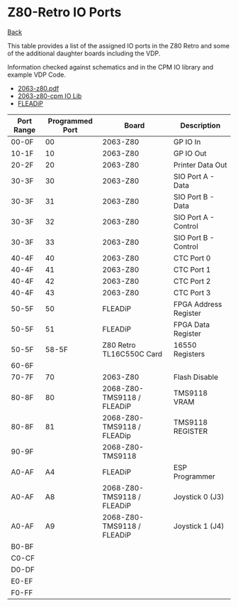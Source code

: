 # Z80-Retro IO Ports

[Back](./README.md)

This table provides a list of the assigned IO ports in the Z80 Retro and some
of the additional daughter boards including the VDP.

Information checked against schematics and in the CPM IO library and example
VDP Code.

- [2063-z80.pdf](https://github.com/Z80-Retro/2063-Z80/blob/main/2063-Z80.pdf)
- [2063-z80-cpm IO Lib](https://github.com/Z80-Retro/2063-Z80-cpm/blob/main/lib/io.asm)
- [FLEADiP](https://github.com/dennowiggle/FLEADiP#z80-io-port-addresses)

|Port Range | Programmed Port | Board                      |Description
|---------- |---------------- |-------------------------   |------------
|00-0F      | 00              | 2063-Z80                   | GP IO In
|10-1F      | 10              | 2063-Z80                   | GP IO Out
|20-2F      | 20              | 2063-Z80                   | Printer Data Out
|30-3F      | 30              | 2063-Z80                   | SIO Port A - Data
|30-3F      | 31              | 2063-Z80                   | SIO Port B - Data
|30-3F      | 32              | 2063-Z80                   | SIO Port A - Control
|30-3F      | 33              | 2063-Z80                   | SIO Port B - Control
|40-4F      | 40              | 2063-Z80                   | CTC Port 0
|40-4F      | 41              | 2063-Z80                   | CTC Port 1
|40-4F      | 42              | 2063-Z80                   | CTC Port 2
|40-4F      | 43              | 2063-Z80                   | CTC Port 3
|50-5F      | 50              | FLEADiP                    | FPGA Address Register
|50-5F      | 51              | FLEADiP                    | FPGA Data Register
|50-5F      | 58-5F           | Z80 Retro TL16C550C Card   | 16550 Registers
|60-6F      |                 |                            | 
|70-7F      | 70              | 2063-Z80                   | Flash Disable
|80-8F      | 80              | 2068-Z80-TMS9118 / FLEADiP | TMS9118 VRAM
|80-8F      | 81              | 2068-Z80-TMS9118 / FLEADip | TMS9118 REGISTER
|90-9F      |                 | 2068-Z80-TMS9118           | 
|A0-AF      | A4              | FLEADiP                    | ESP Programmer
|A0-AF      | A8              | 2068-Z80-TMS9118 / FLEADiP | Joystick 0 (J3)
|A0-AF      | A9              | 2068-Z80-TMS9118 / FLEADiP | Joystick 1 (J4)
|B0-BF      |                 |                            | 
|C0-CF      |                 |                            |
|D0-DF      |                 |                            |
|E0-EF      |                 |                            |
|F0-FF      |                 |                            |
